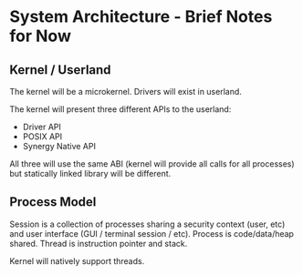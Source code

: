 # System Architecture - Brief Notes for Now

## Kernel / Userland

The kernel will be a microkernel. Drivers will exist in userland.

The kernel will present three different APIs to the userland:
 - Driver API
 - POSIX API
 - Synergy Native API

All three will use the same ABI (kernel will provide all calls for all processes) but statically linked library will be different.

## Process Model

Session is a collection of processes sharing a security context (user, etc) and user interface (GUI / terminal session / etc).
Process is code/data/heap shared.
Thread is instruction pointer and stack.

Kernel will natively support threads.
